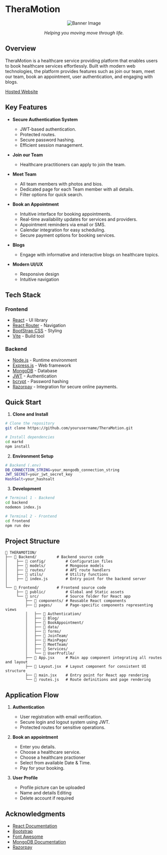 # TheraMotion

<div align="center">
    <img src="http://ec2-13-53-107-89.eu-north-1.compute.amazonaws.com:8080/logo.png" alt="Banner Image" />

  _Helping you moving move through life._
</div>

## Overview

TheraMotion is a healthcare service providing platform that enables users to book healthcare services effortlessly. Built with modern web technologies, the platform provides features such as join our team, meet our team, book an appointment, user authentication, and engaging with blogs.

<a href="https://thera-motion.vercel.app/" target="_blank">Hosted Website</a>


## Key Features

- **Secure Authentication System**
    - JWT-based authentication.
    - Protected routes.
    - Secure password hashing.
    - Efficient session management.

- **Join our Team**
    - Healthcare practitioners can apply to join the team.

- **Meet Team** 
    - All team members with photos and bios.
    - Dedicated page for each Team member with all details.
    - Filter options for quick search.
  
- **Book an Appointment** 
    - Intuitive interface for booking appointments.
    - Real-time availability updates for services and providers.
    - Appointment reminders via email or SMS.
    - Calendar integration for easy scheduling.
    - Secure payment options for booking services.

- **Blogs**
    - Engage with informative and interactive blogs on healthcare topics. 

- **Modern UI/UX**
    - Responsive design
    - Intuitive navigation

## Tech Stack

### Frontend

- [React](https://reactjs.org/) - UI library
- [React Router](https://reactrouter.com/) - Navigation
- [BootStrap CSS](https://tailwindcss.com/) - Styling
- [Vite](https://vitejs.dev/) - Build tool

### Backend

- [Node.js](https://nodejs.org/) - Runtime environment
- [Express.js](https://expressjs.com/) - Web framework
- [MongoDB](https://www.mongodb.com/) - Database
- [JWT](https://jwt.io/) - Authentication
- [bcrypt](https://github.com/kelektiv/node.bcrypt.js) - Password hashing
- [Razorpay](https://razorpay.com/) - Integration for secure online payments.

## Quick Start

1. **Clone and Install**

```bash
# Clone the repository
git clone https://github.com/yourusername/TheraMotion.git

# Install dependencies
cd markd
npm install
```

2. **Environment Setup**

```bash
# Backend (.env)
DB_CONNECTION_STRING=your_mongodb_connection_string
JWT_SECRET=your_jwt_secret_key
HashSalt=your_hashsalt
```


3. **Development**

```bash
# Terminal 1 - Backend
cd backend
nodemon index.js

# Terminal 2 - Frontend
cd frontend
npm run dev
```

## Project Structure

```
📂 THERAMOTION/
├── 📂 Backend/         # Backend source code
│    ├── 📂 config/         # Configuration files
│    ├── 📂 models/         # Mongoose models
│    ├── 📂 routes/         # API route handlers
│    ├── 📂 utils/          # Utility functions
│    ├── 📄 index.js        # Entry point for the backend server
│
└── 📂 Frontend/        # Frontend source code
     ├── 📂 public/         # Global and Static assets
     └── 📂 src/            # Source folder for React app
         ├── 📂 components/ # Reusable React components
         ├── 📂 pages/      # Page-specific components representing views
         │   ├── 📂 Authentication/      
         │   ├── 📂 Blog/      
         │   ├── 📂 BookAppointment/      
         │   ├── 📂 data/      
         │   ├── 📂 forms/      
         │   ├── 📂 JoinTeam/      
         │   ├── 📂 MainPage/      
         │   ├── 📂 MeetTeam/      
         │   ├── 📂 Services/      
         │   └── 📂 UserProfile/      
         ├── 📄 App.jsx     # Main app component integrating all routes and layout
         ├── 📄 Layout.jsx  # Layout component for consistent UI structure
         ├── 📄 main.jsx    # Entry point for React app rendering
         └── 📄 routes.js   # Route definitions and page rendering
```

## Application Flow

1. **Authentication**

   - User registration with email verification.
   - Secure login and logout system using JWT.
   - Protected routes for sensitive operations.
  
2. **Book an appointment**
   - Enter you details.
   - Choose a healthcare service.
   - Choose a healthcare practioner
   - Select from available Date & Time.
   - Pay for your booking.

3. **User Profile**
   - Profile picture can be uploaded
   - Name and details Editing
   - Delete account if required

## Acknowledgments

- [React Documentation](https://reactjs.org/docs)
- [Bootstrap](https://getbootstrap.com/)
- [Font Awesome](https://fontawesome.com/)
- [MongoDB Documentation](https://docs.mongodb.com)
- [Razorpay](https://razorpay.com/)
